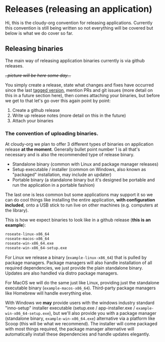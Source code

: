 # Releases (releasing an application)
Hi, this is the cloudy-org convention for releasing applications.
Currently this convention is still being written so not everything will be covered but below is what we do cover so far.

## Releasing binaries
The main way of releasing application binaries currently is via github releases.

~~*..picture will be here some day...*~~

You simply create a release, state what changes and fixes have occurred since the last [tagged version](https://git-scm.com/book/en/v2/Git-Basics-Tagging), mention PRs and git issues (more detail on this in a future section here), then comes attaching your binaries, but before we get to that let's go over this again point by point:

1. Create a github release
2. Write up release notes (more detail on this in the future)
3. Attach your binaries

### The convention of uploading binaries.
At cloudy-org we plan to offer 3 different types of binaries on application release **at the moment**. Generally bullet point number 1 is all that's necessary and is also the recommended type of release binary.

- Standalone binary (common with Linux and package manager releases)
- Setup executable / installer (common on Windows, also known as "packaged" installation, may include an updater)
- Portable binary (a standalone binary but it's designed be portable and run the application in a portable fashion)

The last one is less common but some applications may support it so we can do cool things like installing the entire application, **with configuration included**, onto a USB stick to run live on other machines (e.g. computers at the library).

This is how we expect binaries to look like in a github release (**this is an example**):
```sh
roseate-linux-x86_64
roseate-macos-x86_64
roseate-win-x86_64.exe
roseate-win-x86_64-setup.exe
```

For Linux we release a binary (`example-linux-x86_64`) that is pulled by package managers. Package managers will also handle installation of all required dependencies, we just provide the plain standalone binary. Updates are also handled via distro package managers.

For MacOS we will do the same just like Linux, providing just the standalone executable binary (`example-macos-x86_64`). Third-party package managers like Homebrew will handle everything else.

With Windows we **may** provide users with the windows industry standard "inno-setup" installer executable (setup.exe / app-installer.exe / `example-win-x86_64-setup.exe`), but we'll also provide you with a package manager (standalone binary, `example-win-x86_64.exe`) alternative via a platform like Scoop (this will be what we recommend). The installer will come packaged with most things required, the package manager alternative will automatically install these dependencies and handle updates elegantly.